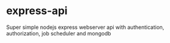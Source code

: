 # express-api
Super simple nodejs express webserver api with authentication, authorization, job scheduler and  mongodb
